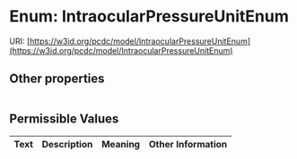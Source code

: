 
# Enum: IntraocularPressureUnitEnum




URI: [https://w3id.org/pcdc/model/IntraocularPressureUnitEnum](https://w3id.org/pcdc/model/IntraocularPressureUnitEnum)


## Other properties

|  |  |  |
| --- | --- | --- |

## Permissible Values

| Text | Description | Meaning | Other Information |
| :--- | :---: | :---: | ---: |

